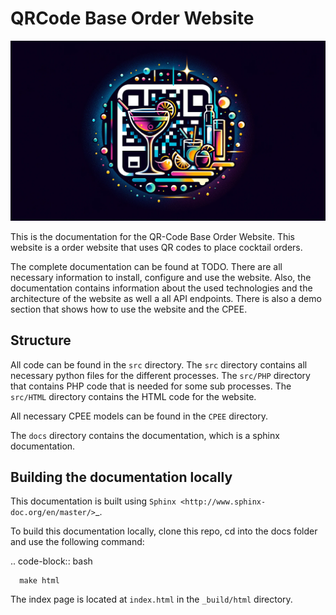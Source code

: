 # QRCode Base Order Website

![Example Image](docs/images/logo.webp)

This is the documentation for the QR-Code Base Order Website.
This website is a order website that uses QR codes to place cocktail orders.

The complete documentation can be found at TODO.
There are all necessary information to install, configure and use the website. 
Also, the documentation contains information about the used technologies and the architecture of the website as well a
all API endpoints.
There is also a demo section that shows how to use the website and the CPEE.

Structure
---------
All code can be found in the `src` directory.
The `src` directory contains all necessary python files for the different processes.
The `src/PHP` directory that contains PHP code that is needed for some sub processes.
The `src/HTML` directory contains the HTML code for the website.

All necessary CPEE models can be found in the `CPEE` directory.

The `docs` directory contains the documentation, which is a sphinx documentation.


Building the documentation locally
----------------------------------

This documentation is built using `Sphinx <http://www.sphinx-doc.org/en/master/>`_.

To build this documentation locally, clone this repo, cd into the docs folder and use the following command:

   .. code-block:: bash

      make html

The index page is located at `index.html` in the `_build/html` directory.